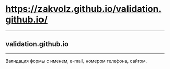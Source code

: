 # https://zakvolz.github.io/validation.github.io/
***
## validation.github.io
***
Валидация формы с именем, e-mail, номером телефона, сайтом.